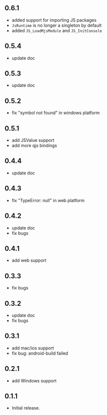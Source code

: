 ## 0.6.1

* added support for importing JS packages
* `JsRuntime` is no longer a singleton by default
* added `JS_LoadMjsModule` and `JS_InitConsole`

## 0.5.4

* update doc

## 0.5.3

* update doc

## 0.5.2

* fix "symbol not found" in windows platform

## 0.5.1

* add JSValue support
* add more qjs bindings

## 0.4.4

* update doc

## 0.4.3

* fix "TypeError: null" in web platform

## 0.4.2

* update doc
* fix bugs

## 0.4.1

* add web support

## 0.3.3

* fix bugs

## 0.3.2

* update doc
* fix bugs

## 0.3.1

* add mac/ios support
* fix bug: android-build failed

## 0.2.1

* add Windows support

## 0.1.1

* Initial release.
